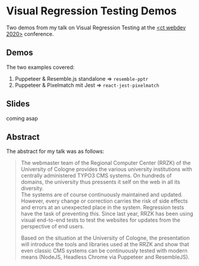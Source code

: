 # Visual Regression Testing Demos

Two demos from my talk on Visual Regression Testing at the [<ct webdev 2020>](https://ctwebdev.de/) conference. 

## Demos

The two examples covered:

1. Puppeteer & Resemble.js standalone => `resemble-pptr`
2. Puppeteer & Pixelmatch mit Jest => `react-jest-pixelmatch`

## Slides

coming asap

## Abstract

The abstract for my talk was as follows:

>The webmaster team of the Regional Computer Center (RRZK) of the University of Cologne provides the various university institutions with centrally administered TYPO3 CMS systems. On hundreds of domains, the university thus pressents it self on the web in all its diversity.  
> The systems are of course continuously maintained and updated. However, every change or correction carries the risk of side effects and errors at an unexpected place in the system. Regression tests have the task of preventing this. Since last year, RRZK has been using visual end-to-end tests to test the websites for updates from the perspective of end users.
>
> Based on the situation at the University of Cologne, the presentation will introduce the tools and libraries used at the RRZK and show that even classic CMS systems can be continuously tested with modern means (NodeJS, Headless Chrome via Puppeteer and ResembleJS).

